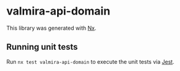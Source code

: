 # valmira-api-domain

This library was generated with [Nx](https://nx.dev).

## Running unit tests

Run `nx test valmira-api-domain` to execute the unit tests via [Jest](https://jestjs.io).

